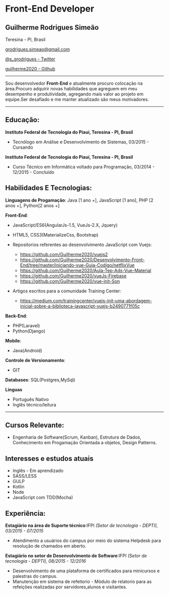 # Front-End Developer

## Guilherme Rodrigues Simeão

Teresina - PI, Brasil

[ grodrigues.simeao@gmail.com](mailto:grodrigues.simeao@gmail.com)

[ @s_grodrigues - Twitter](https://twitter.com/s_grodrigues)

[ guilherme2020 - Github](https://github.com/Guilherme2020)

---------

Sou desenvolvedor **Front-End**  e atualmente procuro colocação na área.Procuro adquirir novas habilidades que agreguem em meu desempenho e produtividade, agregando mais valor ao projeto em equipe.Ser desafiado e me manter atualizado são meus motivadores.

---------------

## Educação:

**Instituto Federal de Tecnologia do Piauí, Teresina - PI, Brasil**

- Tecnólogo em Análise e Desenvolvimento de Sistemas, 03/2015 - Cursando

**Instituto Federal de Tecnologia do Piauí, Teresina - PI, Brasil**

- Curso Técnico em Informática voltado para Programação, 03/2014 - 12/2015 - Concluido


## Habilidades E Tecnologias:

**Linguagens de Progamação**: Java [1 ano +], JavaScript [1 ano], PHP [2 anos +], Python[2 anos +]

**Front-End**:

- JavaScript/ES6(AngularJs-1.5, VueJs-2.X, Jquery)
- HTML5, CSS3(MaterializeCss, Bootstrap)
- Repositorios referentes ao desenvolvimento JavaScript com Vuejs:
  - https://github.com/Guilherme2020/vuejs2
  - https://github.com/Guilherme2020/Desenvolvimento-Front-End/tree/master/iniciando-vue-Guia-Codigo/netflixVue
  - https://github.com/Guilherme2020/Aula-Tep-Ads-Vue-Material
  - https://github.com/Guilherme2020/vueJs-Firebase
  - https://github.com/Guilherme2020/vue-init-Son

- Artigos escritos para a comunidade Training Center:

  - https://medium.com/trainingcenter/vuejs-init-uma-abordagem-inicial-sobre-a-biblioteca-javascript-vuejs-b2490771f05c  

**Back-End**:

- PHP(Laravel)
- Python(Django)

**Mobile**:

- Java(Android)

**Controle de Versionamento**:
- GIT

**Databases**: SQL(Postgres,MySql)

**Linguas**
- Português Nativo
- Inglês técnico/leitura
----------------------

## Cursos Relevante:

- Engenharia de Software(Scrum, Kanban), Estrutura de Dados, Conhecimento em Progamação Orientada a objetos, Design Patterns.

## Interesses e estudos atuais

  - Inglês - Em aprendizado
  - SASS/LESS
  - GULP
  - Kotlin
  - Node
  - JavaScript com TDD(Mocha)

## Experiência:

**Estagiário na área de Suporte técnico**:IFPI *(Setor de tecnologia - DEPTI), 03/2015 - 07/2015*
  - Atendimento a usuários do campus por meio do sistema Helpdesk para resolução de chamados em aberto.

**Estagiário no  setor  de Desenvolvimento de Software**:IFPI *(Setor de tecnologia - DEPTI), 08/2015 - 12/2016*
  - Desenvolvimento de uma plataforma de certificados para  minicursos e palestras do campus.
  - Manutenção em sistema de refeitorio - Módulo de relatorio para as refeições realizadas por servidores,alunos e visitantes.
